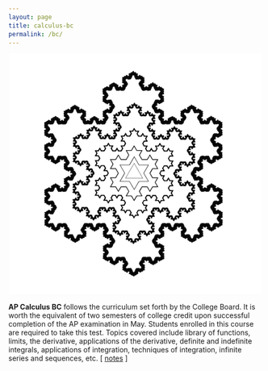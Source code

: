 ```yaml
---
layout: page
title: calculus-bc
permalink: /bc/
---
```


<script src="https://www.w3schools.com/lib/w3.js"></script>
<p align="center"> <img src="/d-img/koch.png" border="0"> </p>
<b>AP Calculus BC</b> follows the curriculum set forth by the College Board. It is worth the equivalent of two semesters of college credit upon successful completion of the AP examination in May. Students enrolled in this course are required to take this test. Topics covered include library of functions, limits, the derivative, applications of the derivative, definite and indefinite integrals, applications of integration, techniques of integration, infinite series and sequences, etc. [ <a href="javascript:void(0)" onclick="w3.toggleShow('#notes')">notes</a> ]

<p id='notes' style='display:none;'>		
<iframe src="https://apteacher.github.io/d-ca-html/bc.html" width="100%" height="1000" frameborder="0" marginheight="0" marginwidth="0">Loading…</iframe>
</p>

